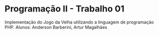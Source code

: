 Programação II - Trabalho 01
=======

Implementação do Jogo da Velha utilizando a linguagem de programação PHP.
Alunos: Anderson Barberini, Artur Magalhães